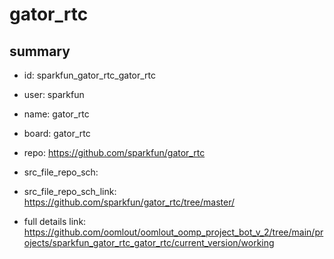 # gator_rtc
 
## summary 
* id: sparkfun_gator_rtc_gator_rtc
* user: sparkfun
* name: gator_rtc
* board: gator_rtc
* repo: https://github.com/sparkfun/gator_rtc



* src_file_repo_sch: 
* src_file_repo_sch_link: https://github.com/sparkfun/gator_rtc/tree/master/
* full details link: https://github.com/oomlout/oomlout_oomp_project_bot_v_2/tree/main/projects/sparkfun_gator_rtc_gator_rtc/current_version/working  







